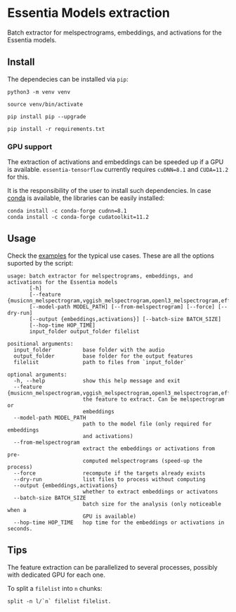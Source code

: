 # Essentia Models extraction
Batch extractor for melspectrograms, embeddings, and activations for the Essentia models.


## Install
The dependecies can be installed via `pip`:

```
python3 -m venv venv

source venv/bin/activate

pip install pip --upgrade

pip install -r requirements.txt
```

### GPU support
The extraction of activations and embeddings can be speeded up if a GPU is available.
`essentia-tensorflow` currently requires `cuDNN=8.1` and `CUDA=11.2` for this.

It is the responsibility of the user to install such dependencies.
In case [conda](https://docs.conda.io) is available, the libraries can be easily installed:

```
conda install -c conda-forge cudnn=8.1
conda install -c conda-forge cudatoolkit=11.2
```


## Usage
Check the [examples](examples/) for the typical use cases.
These are all the options suported by the script:

```
usage: batch extractor for melspectrograms, embeddings, and activations for the Essentia models
       [-h]
       [--feature {musicnn_melspectrogram,vggish_melspectrogram,openl3_melspectrogram,effnet_b0,effnet_b0_3M,musicnn,openl3,vggish,yamnet}]
       [--model-path MODEL_PATH] [--from-melspectrogram] [--force] [--dry-run]
       [--output {embeddings,activations}] [--batch-size BATCH_SIZE]
       [--hop-time HOP_TIME]
       input_folder output_folder filelist

positional arguments:
  input_folder          base folder with the audio
  output_folder         base folder for the output features
  filelist              path to files from `input_folder`

optional arguments:
  -h, --help            show this help message and exit
  --feature {musicnn_melspectrogram,vggish_melspectrogram,openl3_melspectrogram,effnet_b0,effnet_b0_3M,musicnn,openl3,vggish,yamnet}
                        the feature to extract. Can be melspectrogram or
                        embeddings
  --model-path MODEL_PATH
                        path to the model file (only required for embeddings
                        and activations)
  --from-melspectrogram
                        extract the embeddings or activations from pre-
                        computed melspectrograms (speed-up the process)
  --force               recompute if the targets already exists
  --dry-run             list files to process without computing
  --output {embeddings,activations}
                        whether to extract embeddings or activatons
  --batch-size BATCH_SIZE
                        batch size for the analysis (only noticeable when a
                        GPU is available)
  --hop-time HOP_TIME   hop time for the embeddings or activations in seconds.
```

## Tips
The feature extraction can be parallelized to several processes, possibly with dedicated GPU for each one.

To split a `filelist` into `n` chunks:
```
split -n l/`n` filelist filelist.
```
